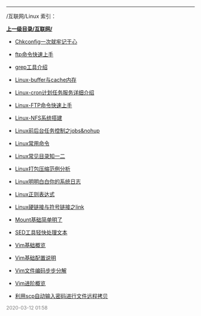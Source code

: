 
----

/互联网/Linux 索引：


**[上一级目录/互联网/](/互联网/)**

- [Chkconfig一次就牢记于心](/互联网/Linux/Chkconfig一次就牢记于心)

- [ftp命令快速上手](/互联网/Linux/ftp命令快速上手)

- [grep工具介绍](/互联网/Linux/grep工具介绍)

- [Linux-buffer与cache内存](/互联网/Linux/Linux-buffer与cache内存)

- [Linux-cron计划任务服务详细介绍](/互联网/Linux/Linux-cron计划任务服务详细介绍)

- [Linux-FTP命令快速上手](/互联网/Linux/Linux-FTP命令快速上手)

- [Linux-NFS系统搭建](/互联网/Linux/Linux-NFS系统搭建)

- [Linux前后台任务控制之jobs&nohup](/互联网/Linux/Linux前后台任务控制之jobs&nohup)

- [Linux常用命令](/互联网/Linux/Linux常用命令)

- [Linux常见目录知一二](/互联网/Linux/Linux常见目录知一二)

- [Linux打包压缩范例分析](/互联网/Linux/Linux打包压缩范例分析)

- [Linux明明白白你的系统日志](/互联网/Linux/Linux明明白白你的系统日志)

- [Linux正则表达式](/互联网/Linux/Linux正则表达式)

- [Linux硬链接与符号链接之link](/互联网/Linux/Linux硬链接与符号链接之link)

- [Mount基础简单明了](/互联网/Linux/Mount基础简单明了)

- [SED工具轻快处理文本](/互联网/Linux/SED工具轻快处理文本)

- [Vim基础概览](/互联网/Linux/Vim基础概览)

- [Vim基础配置说明](/互联网/Linux/Vim基础配置说明)

- [Vim文件编码步步分解](/互联网/Linux/Vim文件编码步步分解)

- [Vim进阶概览](/互联网/Linux/Vim进阶概览)

- [利用scp自动输入密码进行文件远程拷贝](/互联网/Linux/利用scp自动输入密码进行文件远程拷贝)


<font size=2 color='grey'> 2020-03-12 01:58 </font>